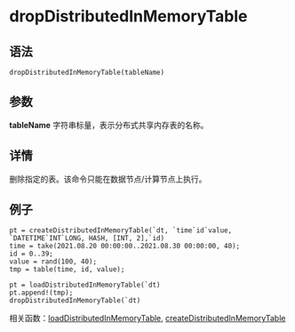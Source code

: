 # dropDistributedInMemoryTable

## 语法

`dropDistributedInMemoryTable(tableName)`

## 参数

**tableName** 字符串标量，表示分布式共享内存表的名称。

## 详情

删除指定的表。该命令只能在数据节点/计算节点上执行。

## 例子

```
pt = createDistributedInMemoryTable(`dt, `time`id`value, `DATETIME`INT`LONG, HASH, [INT, 2],`id)
time = take(2021.08.20 00:00:00..2021.08.30 00:00:00, 40);
id = 0..39;
value = rand(100, 40);
tmp = table(time, id, value);

pt = loadDistributedInMemoryTable(`dt)
pt.append!(tmp);
dropDistributedInMemoryTable(`dt)
```

相关函数：[loadDistributedInMemoryTable](../l/loadDistributedInMemoryTable.md), [createDistributedInMemoryTable](../c/createDistributedInMemoryTable.md)

